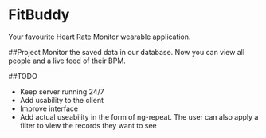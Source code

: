 # FitBuddy
Your favourite Heart Rate Monitor wearable application.

##Project
Monitor the saved data in our database. Now you can view all people and a live feed of their BPM.

##TODO
 * Keep server running 24/7 
 * Add usability to the client
 * Improve interface
 * Add actual useability in the form of ng-repeat. The user can also apply a filter to view the records they want to see
